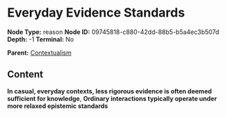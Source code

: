 # Everyday Evidence Standards

**Node Type:** reason
**Node ID:** 09745818-c880-42dd-88b5-b5a4ec3b507d
**Depth:** -1
**Terminal:** No

**Parent:** [Contextualism](contextualism.md)

## Content

**In casual, everyday contexts, less rigorous evidence is often deemed sufficient for knowledge**, **Ordinary interactions typically operate under more relaxed epistemic standards**
